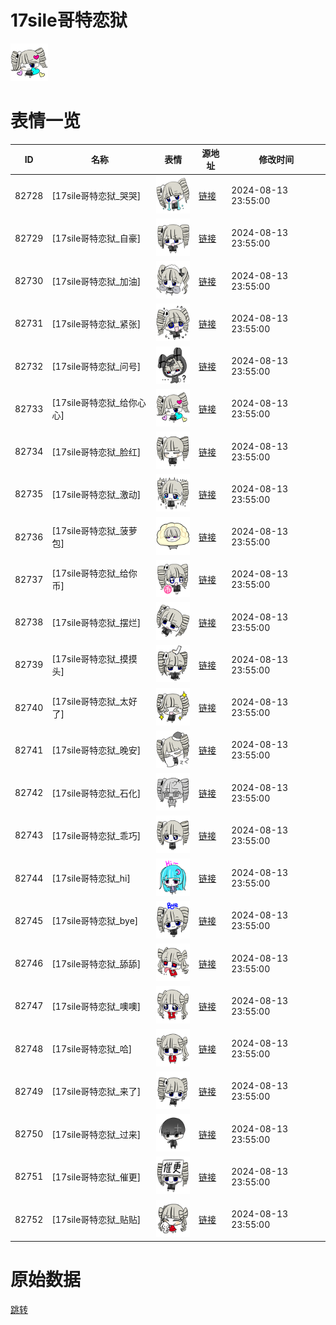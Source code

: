 # 17sile哥特恋狱

<img src="./cover.png" height="60" alt="cover" />

# 表情一览

|ID|名称|表情|源地址|修改时间|
|----|----|----|----|----|
|82728|[17sile哥特恋狱_哭哭]|<img src="./pic/082728_%5B17sile哥特恋狱_哭哭%5D.png" height="60" alt="哭哭"/>|[链接](https://i0.hdslb.com/bfs/garb/4c2aabb7a149bc03dc6b87e5d84d549b01e35c65.png)|2024-08-13 23:55:00|
|82729|[17sile哥特恋狱_自豪]|<img src="./pic/082729_%5B17sile哥特恋狱_自豪%5D.png" height="60" alt="自豪"/>|[链接](https://i0.hdslb.com/bfs/garb/9f29c916afcfe6a12fe38bd626f4b48c338ce2b0.png)|2024-08-13 23:55:00|
|82730|[17sile哥特恋狱_加油]|<img src="./pic/082730_%5B17sile哥特恋狱_加油%5D.png" height="60" alt="加油"/>|[链接](https://i0.hdslb.com/bfs/garb/c70a67c702aa101499275bf8710ee408d40532b8.png)|2024-08-13 23:55:00|
|82731|[17sile哥特恋狱_紧张]|<img src="./pic/082731_%5B17sile哥特恋狱_紧张%5D.png" height="60" alt="紧张"/>|[链接](https://i0.hdslb.com/bfs/garb/483001689655ada2ff8fb0d5a3fba5e489cb5949.png)|2024-08-13 23:55:00|
|82732|[17sile哥特恋狱_问号]|<img src="./pic/082732_%5B17sile哥特恋狱_问号%5D.png" height="60" alt="问号"/>|[链接](https://i0.hdslb.com/bfs/garb/04c62bb9e20a6942da98e7b7ba6b32a25a975ae6.png)|2024-08-13 23:55:00|
|82733|[17sile哥特恋狱_给你心心]|<img src="./pic/082733_%5B17sile哥特恋狱_给你心心%5D.png" height="60" alt="给你心心"/>|[链接](https://i0.hdslb.com/bfs/garb/aeb59a84889e39dbfb2bd94acc2546464e9ab7ef.png)|2024-08-13 23:55:00|
|82734|[17sile哥特恋狱_脸红]|<img src="./pic/082734_%5B17sile哥特恋狱_脸红%5D.png" height="60" alt="脸红"/>|[链接](https://i0.hdslb.com/bfs/garb/3491155d597eb76d03cf68f3bd691f77f4f8910d.png)|2024-08-13 23:55:00|
|82735|[17sile哥特恋狱_激动]|<img src="./pic/082735_%5B17sile哥特恋狱_激动%5D.png" height="60" alt="激动"/>|[链接](https://i0.hdslb.com/bfs/garb/e543837876d44ff44301a7527f5113a45f7ca995.png)|2024-08-13 23:55:00|
|82736|[17sile哥特恋狱_菠萝包]|<img src="./pic/082736_%5B17sile哥特恋狱_菠萝包%5D.png" height="60" alt="菠萝包"/>|[链接](https://i0.hdslb.com/bfs/garb/ffda39aa2b842c5f0dc6426be679203eaa3d1011.png)|2024-08-13 23:55:00|
|82737|[17sile哥特恋狱_给你币]|<img src="./pic/082737_%5B17sile哥特恋狱_给你币%5D.png" height="60" alt="给你币"/>|[链接](https://i0.hdslb.com/bfs/garb/fe22e6aa3ce5fae8a003d46e2ccf3a3ca8be465d.png)|2024-08-13 23:55:00|
|82738|[17sile哥特恋狱_摆烂]|<img src="./pic/082738_%5B17sile哥特恋狱_摆烂%5D.png" height="60" alt="摆烂"/>|[链接](https://i0.hdslb.com/bfs/garb/c2e3696c760571390f646b7a697287feb5486ebb.png)|2024-08-13 23:55:00|
|82739|[17sile哥特恋狱_摸摸头]|<img src="./pic/082739_%5B17sile哥特恋狱_摸摸头%5D.png" height="60" alt="摸摸头"/>|[链接](https://i0.hdslb.com/bfs/garb/fa48ff5a5a6b6e872367879aa846f7c9ac82cb47.png)|2024-08-13 23:55:00|
|82740|[17sile哥特恋狱_太好了]|<img src="./pic/082740_%5B17sile哥特恋狱_太好了%5D.png" height="60" alt="太好了"/>|[链接](https://i0.hdslb.com/bfs/garb/1265d5fe0b24933d7a165ecd3b03f8d08daa35b6.png)|2024-08-13 23:55:00|
|82741|[17sile哥特恋狱_晚安]|<img src="./pic/082741_%5B17sile哥特恋狱_晚安%5D.png" height="60" alt="晚安"/>|[链接](https://i0.hdslb.com/bfs/garb/6e8f85e2093e46971a4786bd2a3faa35c8bc7712.png)|2024-08-13 23:55:00|
|82742|[17sile哥特恋狱_石化]|<img src="./pic/082742_%5B17sile哥特恋狱_石化%5D.png" height="60" alt="石化"/>|[链接](https://i0.hdslb.com/bfs/garb/84ab1679e8124ab31bbe736336345bfc980cd841.png)|2024-08-13 23:55:00|
|82743|[17sile哥特恋狱_乖巧]|<img src="./pic/082743_%5B17sile哥特恋狱_乖巧%5D.png" height="60" alt="乖巧"/>|[链接](https://i0.hdslb.com/bfs/garb/6d12743d8e77c39a6e6ab16e72f2c3e84888c755.png)|2024-08-13 23:55:00|
|82744|[17sile哥特恋狱_hi]|<img src="./pic/082744_%5B17sile哥特恋狱_hi%5D.png" height="60" alt="hi"/>|[链接](https://i0.hdslb.com/bfs/garb/70b7ec5b37202eceabab008bd8751971a7af088d.png)|2024-08-13 23:55:00|
|82745|[17sile哥特恋狱_bye]|<img src="./pic/082745_%5B17sile哥特恋狱_bye%5D.png" height="60" alt="bye"/>|[链接](https://i0.hdslb.com/bfs/garb/fe5659eaaffc9585d4cf79fbd2acc4a23ddd5988.png)|2024-08-13 23:55:00|
|82746|[17sile哥特恋狱_舔舔]|<img src="./pic/082746_%5B17sile哥特恋狱_舔舔%5D.png" height="60" alt="舔舔"/>|[链接](https://i0.hdslb.com/bfs/garb/3e882c62cb8dedfa64de60bce75d672b10e4c396.png)|2024-08-13 23:55:00|
|82747|[17sile哥特恋狱_噢噢]|<img src="./pic/082747_%5B17sile哥特恋狱_噢噢%5D.png" height="60" alt="噢噢"/>|[链接](https://i0.hdslb.com/bfs/garb/0d171e61e4a3df472566f91c6da0028701286b53.png)|2024-08-13 23:55:00|
|82748|[17sile哥特恋狱_哈]|<img src="./pic/082748_%5B17sile哥特恋狱_哈%5D.png" height="60" alt="哈"/>|[链接](https://i0.hdslb.com/bfs/garb/b77eb6fcc687b871c5824cda48eba9863b101d44.png)|2024-08-13 23:55:00|
|82749|[17sile哥特恋狱_来了]|<img src="./pic/082749_%5B17sile哥特恋狱_来了%5D.png" height="60" alt="来了"/>|[链接](https://i0.hdslb.com/bfs/garb/e8948492cbc2a0588f2ef076f6b7da219dcacd20.png)|2024-08-13 23:55:00|
|82750|[17sile哥特恋狱_过来]|<img src="./pic/082750_%5B17sile哥特恋狱_过来%5D.png" height="60" alt="过来"/>|[链接](https://i0.hdslb.com/bfs/garb/800758311a77029ce8b0eaef8e27eb51e5719cba.png)|2024-08-13 23:55:00|
|82751|[17sile哥特恋狱_催更]|<img src="./pic/082751_%5B17sile哥特恋狱_催更%5D.png" height="60" alt="催更"/>|[链接](https://i0.hdslb.com/bfs/garb/284d21742f5042662693597e9a418593ed1cee3a.png)|2024-08-13 23:55:00|
|82752|[17sile哥特恋狱_贴贴]|<img src="./pic/082752_%5B17sile哥特恋狱_贴贴%5D.png" height="60" alt="贴贴"/>|[链接](https://i0.hdslb.com/bfs/garb/a7a7d7de8f56a55bdbbb9740d77864055d27cfbe.png)|2024-08-13 23:55:00|

# 原始数据

[跳转](./raw.json)

